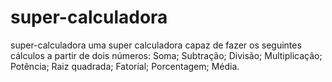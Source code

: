 # super-calculadora
super-calculadora uma super calculadora capaz de fazer os seguintes cálculos a partir de dois números:  Soma;  Subtração;  Divisão;  Multiplicação;  Potência;  Raiz quadrada;  Fatorial;  Porcentagem;  Média.
